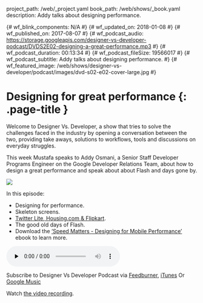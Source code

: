 project_path: /web/_project.yaml
book_path: /web/shows/_book.yaml
description: Addy talks about designing performance.

{# wf_blink_components: N/A #}
{# wf_updated_on: 2018-01-08 #}
{# wf_published_on: 2017-08-07 #}
{# wf_podcast_audio: https://storage.googleapis.com/designer-vs-developer-podcast/DVDS2E02-designing-a-great-performance.mp3 #}
{# wf_podcast_duration: 00:13:34 #}
{# wf_podcast_fileSize: 19566017 #}
{# wf_podcast_subtitle: Addy talks about designing performance. #}
{# wf_featured_image: /web/shows/designer-vs-developer/podcast/images/dvd-s02-e02-cover-large.jpg #}

# Designing for great performance {: .page-title }

Welcome to Designer Vs. Developer, a show that tries to solve the
challenges faced in the industry by opening a conversation between
the two, providing take aways, solutions to workflows, tools and
discussions on everyday struggles.

This week Mustafa speaks to Addy Osmani, a Senior Staff Developer
Programs Engineer on the Google Developer Relations Team, about how
to design a great performance and speak about about Flash and
days gone by.


<img
src="/web/shows/designer-vs-developer/podcast/images/dvd-s02-e02-cover.jpg"
class="attempt-right">

In this episode:

* Designing for performance.
* Skeleton screens.
* [Twitter Lite, Housing.com & Flipkart](https://goo.gl/jt2ZDo).
* The good old days of Flash.
* Download the
[‘Speed Matters - Designing for Mobile Performance’](https://goo.gl/RuL4YB)
ebook to learn more.



<audio
src="https://storage.googleapis.com/designer-vs-developer-podcast/DVDS2E02-designing-a-great-performance.mp3"
controls preload="none">

Subscribe to Designer Vs Developer Podcast via
<a href="https://goo.gl/USHXv8">Feedburner</a>,
<a href="https://goo.gl/1E9U0G">iTunes</a> Or
<a href="https://goo.gl/qCBlST">
Google Music</a>

Watch <a href="https://www.youtube.com/playlist?list=PLNYkxOF6rcIC60856GnLEV5GQXMxc9ByJ">
the video recording</a>.
